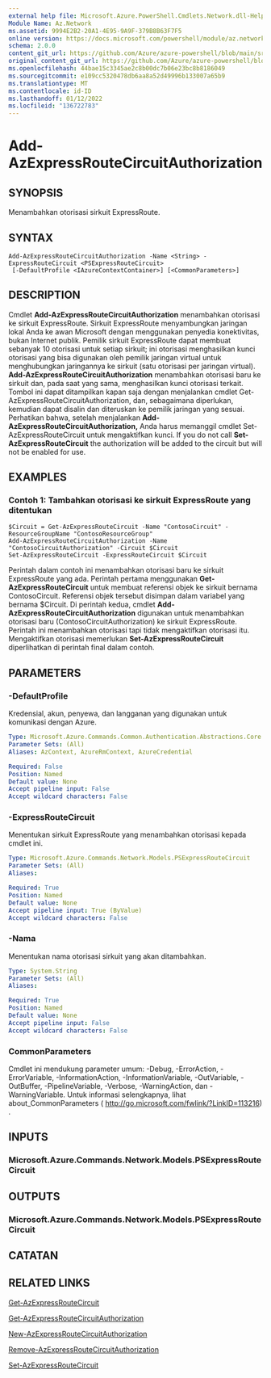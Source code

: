 ```yaml
---
external help file: Microsoft.Azure.PowerShell.Cmdlets.Network.dll-Help.xml
Module Name: Az.Network
ms.assetid: 9994E2B2-20A1-4E95-9A9F-379B8B63F7F5
online version: https://docs.microsoft.com/powershell/module/az.network/add-azexpressroutecircuitauthorization
schema: 2.0.0
content_git_url: https://github.com/Azure/azure-powershell/blob/main/src/Network/Network/help/Add-AzExpressRouteCircuitAuthorization.md
original_content_git_url: https://github.com/Azure/azure-powershell/blob/main/src/Network/Network/help/Add-AzExpressRouteCircuitAuthorization.md
ms.openlocfilehash: 44bae15c3345ae2c8b00dc7b06e23bc8b8186049
ms.sourcegitcommit: e109cc5320478db6aa8a52d49996b133007a65b9
ms.translationtype: MT
ms.contentlocale: id-ID
ms.lasthandoff: 01/12/2022
ms.locfileid: "136722783"
---
```

# Add-AzExpressRouteCircuitAuthorization

## SYNOPSIS
Menambahkan otorisasi sirkuit ExpressRoute.

## SYNTAX

```
Add-AzExpressRouteCircuitAuthorization -Name <String> -ExpressRouteCircuit <PSExpressRouteCircuit>
 [-DefaultProfile <IAzureContextContainer>] [<CommonParameters>]
```

## DESCRIPTION
Cmdlet **Add-AzExpressRouteCircuitAuthorization** menambahkan otorisasi ke sirkuit ExpressRoute. Sirkuit ExpressRoute menyambungkan jaringan lokal Anda ke awan Microsoft dengan menggunakan penyedia konektivitas, bukan Internet publik. Pemilik sirkuit ExpressRoute dapat membuat sebanyak 10 otorisasi untuk setiap sirkuit; ini otorisasi menghasilkan kunci otorisasi yang bisa digunakan oleh pemilik jaringan virtual untuk menghubungkan jaringannya ke sirkuit (satu otorisasi per jaringan virtual). **Add-AzExpressRouteCircuitAuthorization** menambahkan otorisasi baru ke sirkuit dan, pada saat yang sama, menghasilkan kunci otorisasi terkait. Tombol ini dapat ditampilkan kapan saja dengan menjalankan cmdlet Get-AzExpressRouteCircuitAuthorization, dan, sebagaimana diperlukan, kemudian dapat disalin dan diteruskan ke pemilik jaringan yang sesuai.
Perhatikan bahwa, setelah menjalankan **Add-AzExpressRouteCircuitAuthorization,** Anda harus memanggil cmdlet Set-AzExpressRouteCircuit untuk mengaktifkan kunci. If you do not call **Set-AzExpressRouteCircuit** the authorization will be added to the circuit but will not be enabled for use.

## EXAMPLES

### Contoh 1: Tambahkan otorisasi ke sirkuit ExpressRoute yang ditentukan
```
$Circuit = Get-AzExpressRouteCircuit -Name "ContosoCircuit" -ResourceGroupName "ContosoResourceGroup"
Add-AzExpressRouteCircuitAuthorization -Name "ContosoCircuitAuthorization" -Circuit $Circuit
Set-AzExpressRouteCircuit -ExpressRouteCircuit $Circuit
```

Perintah dalam contoh ini menambahkan otorisasi baru ke sirkuit ExpressRoute yang ada. Perintah pertama menggunakan **Get-AzExpressRouteCircuit** untuk membuat referensi objek ke sirkuit bernama ContosoCircuit. Referensi objek tersebut disimpan dalam variabel yang bernama $Circuit.
Di perintah kedua, cmdlet **Add-AzExpressRouteCircuitAuthorization** digunakan untuk menambahkan otorisasi baru (ContosoCircuitAuthorization) ke sirkuit ExpressRoute. Perintah ini menambahkan otorisasi tapi tidak mengaktifkan otorisasi itu. Mengaktifkan otorisasi memerlukan **Set-AzExpressRouteCircuit** diperlihatkan di perintah final dalam contoh.

## PARAMETERS

### -DefaultProfile
Kredensial, akun, penyewa, dan langganan yang digunakan untuk komunikasi dengan Azure.

```yaml
Type: Microsoft.Azure.Commands.Common.Authentication.Abstractions.Core.IAzureContextContainer
Parameter Sets: (All)
Aliases: AzContext, AzureRmContext, AzureCredential

Required: False
Position: Named
Default value: None
Accept pipeline input: False
Accept wildcard characters: False
```

### -ExpressRouteCircuit
Menentukan sirkuit ExpressRoute yang menambahkan otorisasi kepada cmdlet ini.

```yaml
Type: Microsoft.Azure.Commands.Network.Models.PSExpressRouteCircuit
Parameter Sets: (All)
Aliases:

Required: True
Position: Named
Default value: None
Accept pipeline input: True (ByValue)
Accept wildcard characters: False
```

### -Nama
Menentukan nama otorisasi sirkuit yang akan ditambahkan.

```yaml
Type: System.String
Parameter Sets: (All)
Aliases:

Required: True
Position: Named
Default value: None
Accept pipeline input: False
Accept wildcard characters: False
```

### CommonParameters
Cmdlet ini mendukung parameter umum: -Debug, -ErrorAction, -ErrorVariable, -InformationAction, -InformationVariable, -OutVariable, -OutBuffer, -PipelineVariable, -Verbose, -WarningAction, dan -WarningVariable. Untuk informasi selengkapnya, lihat about_CommonParameters ( http://go.microsoft.com/fwlink/?LinkID=113216) .

## INPUTS

### Microsoft.Azure.Commands.Network.Models.PSExpressRouteCircuit

## OUTPUTS

### Microsoft.Azure.Commands.Network.Models.PSExpressRouteCircuit

## CATATAN

## RELATED LINKS

[Get-AzExpressRouteCircuit](./Get-AzExpressRouteCircuit.md)

[Get-AzExpressRouteCircuitAuthorization](./Get-AzExpressRouteCircuitAuthorization.md)

[New-AzExpressRouteCircuitAuthorization](./New-AzExpressRouteCircuitAuthorization.md)

[Remove-AzExpressRouteCircuitAuthorization](./Remove-AzExpressRouteCircuitAuthorization.md)

[Set-AzExpressRouteCircuit](./Set-AzExpressRouteCircuit.md)

